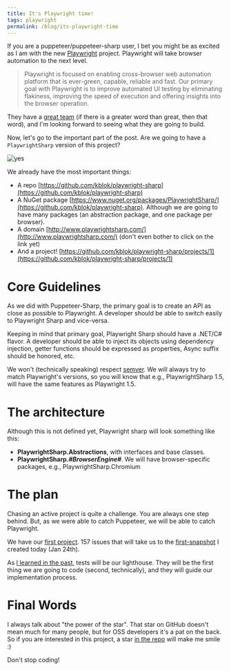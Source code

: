 ```yaml
---
title: It's Playwright time!
tags: playwright
permalink: /blog/its-playwright-time
---
```


If you are a puppeteer/puppeteer-sharp user, I bet you might be as excited as I am with the new [Playwright](https://github.com/microsoft/playwright) project. Playwright will take browser automation to the next level.

> Playwright is focused on enabling cross-browser web automation platform that is ever-green, capable, reliable and fast. Our primary goal with Playwright is to improve automated UI testing by eliminating flakiness, improving the speed of execution and offering insights into the browser operation.

They have a [great team](https://github.com/microsoft/playwright/graphs/contributors) (if there is a greater word than great, then that word), and I'm looking forward to seeing what they are going to build.

Now, let's go to the important part of the post. Are we going to have a `PlaywrightSharp` version of this project?

![yes](https://media2.giphy.com/media/10Jpr9KSaXLchW/giphy.gif?cid=790b7611f42ab6c5c6cf35c80cf2a14aff294637a1a6ef38&rid=giphy.gif)

We already have the most important things:

 * A repo [https://github.com/kblok/playwright-sharp](https://github.com/kblok/playwright-sharp)
 * A NuGet package [https://www.nuget.org/packages/PlaywrightSharp/](https://github.com/kblok/playwright-sharp). Although we are going to have many packages (an abstraction package, and one package per browser).
 * A domain [http://www.playwrightsharp.com/](http://www.playwrightsharp.com/) (don't even bother to click on the link yet)
 * And a project! [https://github.com/kblok/playwright-sharp/projects/1](https://github.com/kblok/playwright-sharp/projects/1)

# Core Guidelines

As we did with Puppeteer-Sharp, the primary goal is to create an API as close as possible to Playwright. A developer should be able to switch easily to Playwright Sharp and vice-versa.

Keeping in mind that primary goal, Playwright Sharp should have a .NET/C# flavor. A developer should be able to inject its objects using dependency injection, getter functions should be expressed as properties, Async suffix should be honored, etc.

We won't (technically speaking) respect [semver](https://semver.org/). We will always try to match Playwright's versions, so you will know that e.g., PlaywrightSharp 1.5, will have the same features as Playwright 1.5.

# The architecture

Although this is not defined yet, Playwright sharp will look something like this:

 * **PlaywrightSharp.Abstractions**, with interfaces and base classes.
 * **PlaywrightSharp._#BrowserEngine#_**. We will have browser-specific packages, e.g., PlaywrightSharp.Chromium

# The plan

Chasing an active project is quite a challenge. You are always one step behind. But, as we were able to catch Puppeteer, we will be able to catch Playwright.

We have our [first project](https://github.com/kblok/playwright-sharp/projects/1). 157 issues that will take us to the [first-snapshot](https://github.com/kblok/playwright/tree/first-snapshot) I created today (Jan 24th).

As [I learned in the past](http://www.hardkoded.com/blogs/how-to-start-an-oss-project), tests will be our lighthouse. They will be the first thing we are going to code (second, technically), and they will guide our implementation process.

# Final Words

I always talk about "the power of the star". That star on GitHub doesn't mean much for many people, but for OSS developers it's a pat on the back. So if you are interested in this project, a star [in the repo](https://github.com/kblok/playwright-sharp) will make me smile :)

Don't stop coding!
